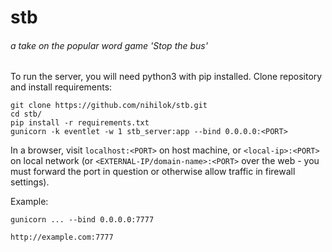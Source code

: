 # stb
###### a take on the popular word game 'Stop the bus'

To run the server, you will need python3 with pip installed. Clone repository and install requirements:

```
git clone https://github.com/nihilok/stb.git
cd stb/
pip install -r requirements.txt
gunicorn -k eventlet -w 1 stb_server:app --bind 0.0.0.0:<PORT>
```

In a browser, visit `localhost:<PORT>` on host machine, or `<local-ip>:<PORT>` on local network (or `<EXTERNAL-IP/domain-name>:<PORT>` over the web - you must forward the port in question or otherwise allow traffic in firewall settings).

Example:

`gunicorn ... --bind 0.0.0.0:7777`

`http://example.com:7777`
